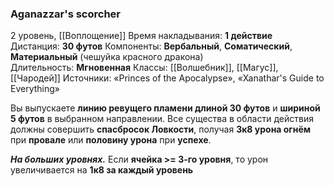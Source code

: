 ### Aganazzar's scorcher

2 уровень, [[Воплощение]]
Время накладывания: **1 действие**
Дистанция: **30 футов**
Компоненты: **Вербальный**, **Соматический**, **Материальный** (чешуйка красного дракона)
Длительность: **Мгновенная**
Классы: [[Волшебник]], [[Магус]], [[Чародей]]
Источники: «Princes of the Apocalypse», «Xanathar's Guide to Everything»

Вы выпускаете **линию ревущего пламени длиной 30 футов** и **шириной 5 футов** в выбранном направлении. Все существа в области действия должны совершить **спасбросок Ловкости**, получая **3к8 урона огнём** при **провале** или **половину урона** при **успехе**.

**_На больших уровнях._** Если **ячейка >= 3-го уровня**, то урон увеличивается на **1к8 за каждый уровень**